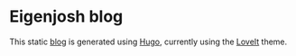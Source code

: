 # Eigenjosh blog

This static [blog](https://eigenjosh.com/) is generated using [Hugo](https://gohugo.io/), currently using the [LoveIt](https://themes.gohugo.io/themes/loveit/) theme.
